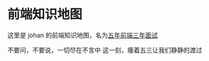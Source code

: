 # 前端知识地图

这里是 johan 的前端知识地图，名为[五年前端三年面试](https://fe.azhubaby.com/)

不要问，不要说，一切尽在不言中
这一刻，痿着五三让我们静静的渡过
